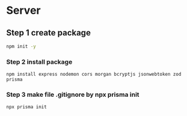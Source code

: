 # Server

## Step 1 create package
```bash
npm init -y
```
### Step 2 install package
```
npm install express nodemon cors morgan bcryptjs jsonwebtoken zod prisma
```
### Step 3 make file .gitignore by npx prisma init
```bash
npx prisma init
```